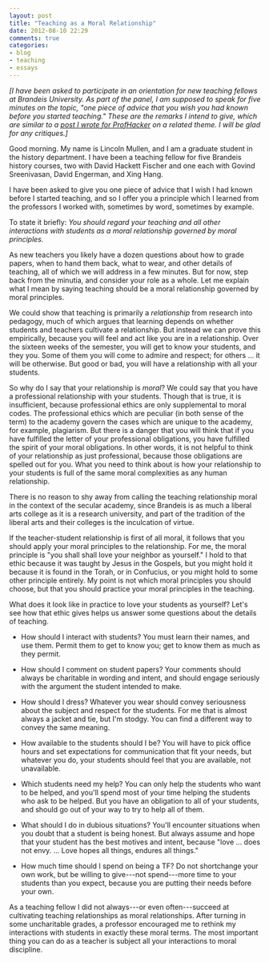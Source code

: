 ```yaml
---
layout: post
title: "Teaching as a Moral Relationship"
date: 2012-08-10 22:29
comments: true
categories: 
- blog
- teaching
- essays
---
```


*[I have been asked to participate in an orientation for new teaching
fellows at Brandeis University. As part of the panel, I am supposed to
speak for five minutes on the topic, "one piece of advice that you wish
you had known before you started teaching." These are the remarks I
intend to give, which are similar to a [post I wrote for ProfHacker][]
on a related theme. I will be glad for any critiques.]*

Good morning. My name is Lincoln Mullen, and I am a graduate student in
the history department. I have been a teaching fellow for five Brandeis
history courses, two with David Hackett Fischer and one each with Govind
Sreenivasan, David Engerman, and Xing Hang.

I have been asked to give you one piece of advice that I wish I had
known before I started teaching, and so I offer you a principle which I
learned from the professors I worked with, sometimes by word, sometimes
by example.

To state it briefly: *You should regard your teaching and all other
interactions with students as a moral relationship governed by moral
principles.*

<!--more-->

As new teachers you likely have a dozen questions about how to grade
papers, when to hand them back, what to wear, and other details of
teaching, all of which we will address in a few minutes. But for now,
step back from the minutia, and consider your role as a whole. Let me
explain what I mean by saying teaching should be a moral relationship
governed by moral principles.

We could show that teaching is primarily a *relationship* from research
into pedagogy, much of which argues that learning depends on whether
students and teachers cultivate a relationship. But instead we can prove
this empirically, because you will feel and act like you are in a
relationship. Over the sixteen weeks of the semester, you will get to
know your students, and they you. Some of them you will come to admire
and respect; for others ... it will be otherwise. But good or bad, you
will have a relationship with all your students.

So why do I say that your relationship is *moral*? We could say that you
have a professional relationship with your students. Though that is
true, it is insufficient, because professional ethics are only
supplemental to moral codes. The professional ethics which are peculiar
(in both sense of the term) to the academy govern the cases which are
unique to the academy, for example, plagiarism. But there is a danger
that you will think that if you have fulfilled the letter of your
professional obligations, you have fulfilled the spirit of your moral
obligations. In other words, it is not helpful to think of your
relationship as just professional, because those obligations are spelled
out for you. What you need to think about is how your relationship to
your students is full of the same moral complexities as any human
relationship.

There is no reason to shy away from calling the teaching relationship
moral in the context of the secular academy, since Brandeis is as much a
liberal arts college as it is a research university, and part of the
tradition of the liberal arts and their colleges is the inculcation of
virtue.

If the teacher-student relationship is first of all moral, it follows
that you should apply your moral principles to the relationship. For me,
the moral principle is "you shall shall love your neighbor as yourself."
I hold to that ethic because it was taught by Jesus in the Gospels, but
you might hold it because it is found in the Torah, or in Confucius, or
you might hold to some other principle entirely. My point is not which
moral principles you should choose, but that you should practice your
moral principles in the teaching.

What does it look like in practice to love your students as yourself?
Let's see how that ethic gives helps us answer some questions about the
details of teaching.

-   How should I interact with students? You must learn their names, and
    use them. Permit them to get to know you; get to know them as much
    as they permit.

-   How should I comment on student papers? Your comments should always
    be charitable in wording and intent, and should engage seriously
    with the argument the student intended to make.

-   How should I dress? Whatever you wear should convey seriousness
    about the subject and respect for the students. For me that is
    almost always a jacket and tie, but I'm stodgy. You can find a
    different way to convey the same meaning.

-   How available to the students should I be? You will have to pick
    office hours and set expectations for communication that fit your
    needs, but whatever you do, your students should feel that you are
    available, not unavailable.

-   Which students need my help? You can only help the students who want
    to be helped, and you'll spend most of your time helping the
    students who ask to be helped. But you have an obligation to all of
    your students, and should go out of your way to try to help all of
    them.

-   What should I do in dubious situations? You'll encounter situations
    when you doubt that a student is being honest. But always assume and
    hope that your student has the best motives and intent, because
    "love ... does not envy. ... Love hopes all things, endures all
    things."

-   How much time should I spend on being a TF? Do not shortchange your
    own work, but be willing to give---not spend---more time to your
    students than you expect, because you are putting their needs before
    your own.

As a teaching fellow I did not always---or even often---succeed at
cultivating teaching relationships as moral relationships. After turning
in some uncharitable grades, a professor encouraged me to rethink my
interactions with students in exactly these moral terms. The most
important thing you can do as a teacher is subject all your interactions
to moral discipline.

  [post I wrote for ProfHacker]: http://chronicle.com/blogs/profhacker/how-to-persuade-with-ethos-pathos-or-logos/35431
